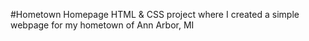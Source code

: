 #Hometown Homepage
HTML & CSS project where I created a simple webpage for my hometown of Ann Arbor, MI
